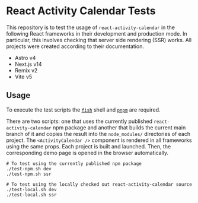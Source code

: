 # React Activity Calendar Tests

This repository is to test the usage of `react-activity-calendar` in the
following React frameworks in their development and production mode. In
particular, this involves checking that server side rendering (SSR) works. All
projects were created according to their documentation.

- Astro v4
- Next.js v14
- Remix v2
- Vite v5

## Usage

To execute the test scripts the [`fish`](https://fishshell.com/) shell and
[`pnpm`](https://pnpm.io/) are required.

There are two scripts: one that uses the currently published
`react-activity-calendar` npm package and another that builds the current main
branch of it and copies the result into the `node_modules/` directories of each
project. The `<ActivityCalendar />` component is rendered in all frameworks
using the same props. Each project is built and launched. Then, the
corresponding demo page is opened in the browser automatically.

```shell
# To test using the currently published npm package
./test-npm.sh dev
./test-npm.sh ssr

# To test using the locally checked out react-activity-calendar source
./test-local.sh dev
./test-local.sh ssr
```

